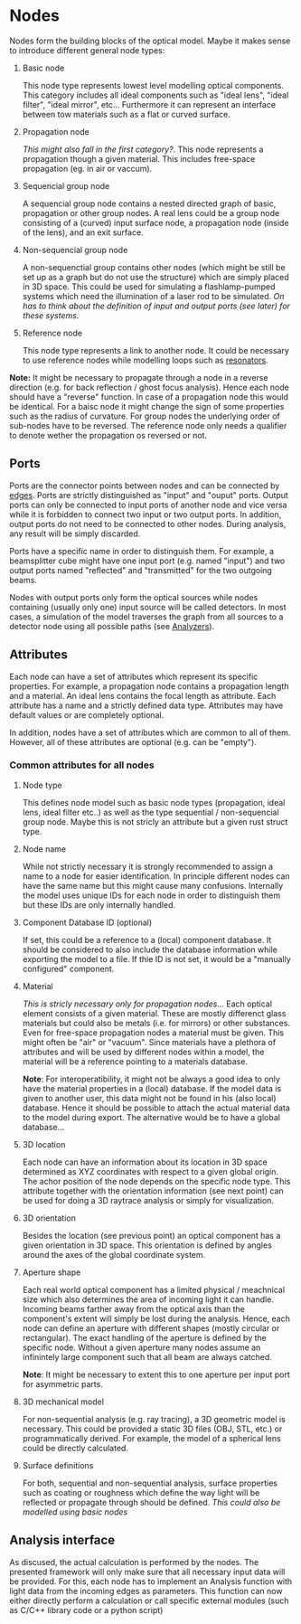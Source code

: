 # Nodes

Nodes form the building blocks of the optical model. Maybe it makes sense to introduce different general node types:

1. Basic node

   This node type represents lowest level modelling optical components. This category includes all ideal components such as "ideal lens", "ideal filter", "ideal mirror", etc... Furthermore it can represent an interface between tow materials such as a flat or curved surface.

1. Propagation node

   *This might also fall in the first category?*. This node represents a propagation though a given material. This includes free-space propagation (eg. in air or vaccum).

1. Sequencial group node

   A sequencial group node contains a nested directed graph of basic, propagation or other group nodes. A real lens could be a group node consisting of a (curved) input surface node, a propagation node (inside of the lens), and an exit surface.

1. Non-sequencial group node

   A non-sequenctial group contains other nodes (which might be still be set up as a graph but do not use the structure) which are simply placed in 3D space. This could be used for simulating a flashlamp-pumped systems which need the illumination of a laser rod to be simulated. *On has to think about the definition of input and output ports (see later) for these systems.* 

1. Reference node

   This node type represents a link to another node. It could be necessary to use reference nodes while modelling loops such as [resonators](optical_model.md#loops-for-modelling-resonators).

**Note:** It might be necessary to propagate through a node in a reverse direction (e.g. for back reflection / ghost focus analysis). Hence each node should have a "reverse" function. In case of a propagation node this would be identical. For a baisc node it might change the sign of some properties such as the radius of curvature. For group nodes the underlying order of sub-nodes have to be reversed. The reference node only needs a qualifier to denote wether the propagation os reversed or not.

## Ports

Ports are the connector points between nodes and can be connected by [edges](edges.md). Ports are strictly distinguished as "input" and "ouput" ports. Output ports can only be connected to input ports of another node and vice versa while it is forbidden to connect two input or two output ports. In addition, output ports do not need to be connected to other nodes. During analysis, any result will be simply discarded.

Ports have a specific name in order to distinguish them. For example, a beamsplitter cube might have one input port (e.g. named "input") and two output ports named "reflected" and "transmitted" for the two outgoing beams.

Nodes with output ports only form the optical sources while nodes containing (usually only one) input source will be called detectors. In most cases, a simulation of the model traverses the graph from all sources to a detector node using all possible paths (see [Analyzers](analyzers.md)).

## Attributes

Each node can have a set of attributes which represent its specific properties. For example, a propagation node contains a propagation length and a material. An ideal lens contains the focal length as attribute. Each attribute has a name and a strictly defined data type. Attributes may have default values or are completely optional.

In addition, nodes have a set of attributes which are common to all of them. However, all of these attributes are optional (e.g. can be "empty").

### Common attributes for all nodes

1. Node type

   This defines node model such as basic node types (propagation, ideal lens, ideal filter etc..) as well as the type sequential / non-sequencial group node. Maybe this is not stricly an attribute but a given rust struct type.

1. Node name

    While not strictly necessary it is strongly recommended to assign a name to a node for easier identification. In principle different nodes can have the same name but this might cause many confusions. Internally the model uses unique IDs for each node in order to distinguish them but these IDs are only internally handled.

1. Component Database ID (optional)

   If set, this could be a reference to a (local) component database. It should be considered to also include the database information while exporting the model to a file. If thie ID is not set, it would be a "manually configured" component.

1. Material

   *This is stricly necessary only for propagation nodes...*
   Each optical element consists of a given material. These are mostly differenct glass materials but could also be metals (i.e. for mirrors) or other substances. Even for free-space propagation nodes a material must be given. This might often be "air" or "vacuum". Since materials have a plethora of attributes and will be used by different nodes within a model, the material will be a reference pointing to a materials database.

   **Note**: For interoperatibility, it might not be always a good idea to only have the material properties in a (local) database. If the model data is given to another user, this data might not be found in his (also local) database. Hence it should be possible to attach the actual material data to the model during export. The alternative would be to have a global database...    

1. 3D location

   Each node can have an information about its location in 3D space determined as XYZ coordinates with respect to a given global origin. The achor position of the node depends on the specific node type. This attribute together with the orientation information (see next point) can be used for doing a 3D raytrace analysis or simply for visualization.

1. 3D orientation

   Besides the location (see previous point) an optical component has a given orientation in 3D space. This orientation is defined by angles around the axes of the global coordinate system.

1. Aperture shape

   Each real world optical component has a limited physical / meachnical size which also determines the area of incoming light it can handle. Incoming beams farther away from the optical axis than the component's extent will simply be lost during the analysis. Hence, each node can define an aperture with different shapes (mostly circular or rectangular). The exact handling of the aperture is defined by the specific node. Without a given aperture many nodes assume an infinintely large component such that all beam are always catched.
   
   **Note**: It might be necessary to extent this to one aperture per input port for asymmetric parts.

1. 3D mechanical model

   For non-sequential analysis (e.g. ray tracing), a 3D geometric model is necessary. This could be provided a static 3D files (OBJ, STL, etc.) or programmatically derived. For example, the model of a spherical lens could be directly calculated.

1. Surface definitions

   For both, sequential and non-sequential analysis, surface properties such as coating or roughness which define the way light will be reflected or propagate through should be defined. *This could also be modelled using basic nodes*

## Analysis interface

As discused, the actual calculation is performed by the nodes. The presented framework will only make sure that all necessary input data will be provided. For this, each node has to implement an Analysis function with light data from the incoming edges as parameters. This function can now either directly perform a calculation or call specific external modules (such as C/C++ library code or a python script)